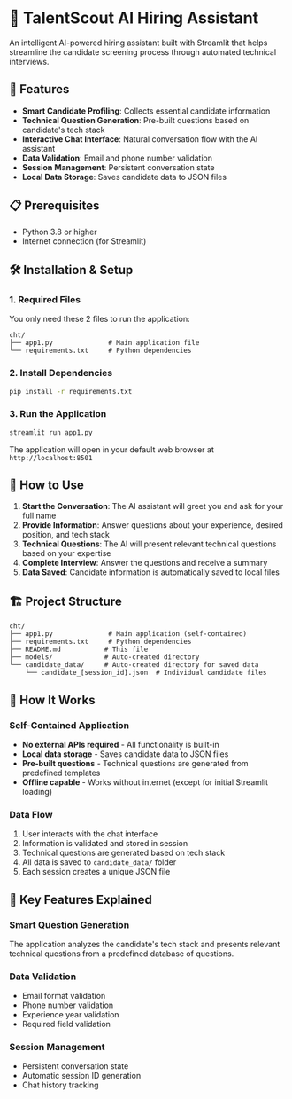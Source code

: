 # 🤖 TalentScout AI Hiring Assistant

An intelligent AI-powered hiring assistant built with Streamlit that helps streamline the candidate screening process through automated technical interviews.

## 🚀 Features

- **Smart Candidate Profiling**: Collects essential candidate information
- **Technical Question Generation**: Pre-built questions based on candidate's tech stack
- **Interactive Chat Interface**: Natural conversation flow with the AI assistant
- **Data Validation**: Email and phone number validation
- **Session Management**: Persistent conversation state
- **Local Data Storage**: Saves candidate data to JSON files

## 📋 Prerequisites

- Python 3.8 or higher
- Internet connection (for Streamlit)

## 🛠️ Installation & Setup

### 1. **Required Files**
You only need these 2 files to run the application:
```
cht/
├── app1.py              # Main application file
└── requirements.txt     # Python dependencies
```

### 2. **Install Dependencies**
```bash
pip install -r requirements.txt
```

### 3. **Run the Application**
```bash
streamlit run app1.py
```

The application will open in your default web browser at `http://localhost:8501`

## 📱 How to Use

1. **Start the Conversation**: The AI assistant will greet you and ask for your full name
2. **Provide Information**: Answer questions about your experience, desired position, and tech stack
3. **Technical Questions**: The AI will present relevant technical questions based on your expertise
4. **Complete Interview**: Answer the questions and receive a summary
5. **Data Saved**: Candidate information is automatically saved to local files

## 🏗️ Project Structure

```
cht/
├── app1.py              # Main application (self-contained)
├── requirements.txt     # Python dependencies
├── README.md           # This file
├── models/             # Auto-created directory
└── candidate_data/     # Auto-created directory for saved data
    └── candidate_[session_id].json  # Individual candidate files
```

## 🔧 How It Works

### **Self-Contained Application**
- **No external APIs required** - All functionality is built-in
- **Local data storage** - Saves candidate data to JSON files
- **Pre-built questions** - Technical questions are generated from predefined templates
- **Offline capable** - Works without internet (except for initial Streamlit loading)

### **Data Flow**
1. User interacts with the chat interface
2. Information is validated and stored in session
3. Technical questions are generated based on tech stack
4. All data is saved to `candidate_data/` folder
5. Each session creates a unique JSON file

## 🎯 Key Features Explained

### **Smart Question Generation**
The application analyzes the candidate's tech stack and presents relevant technical questions from a predefined database of questions.

### **Data Validation**
- Email format validation
- Phone number validation
- Experience year validation
- Required field validation

### **Session Management**
- Persistent conversation state
- Automatic session ID generation
- Chat history tracking
